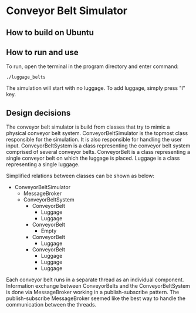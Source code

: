 # Conveyor Belt Simulator
## How to build on Ubuntu


## How to run and use
To run, open the terminal in the program directory and enter command:
```
./luggage_belts
```

The simulation will start with no luggage. To add luggage, simply press "l" key.

## Design decisions
The conveyor belt simulator is build from classes that try to mimic a physical conveyor belt system.
ConveyorBeltSimulator is the topmost class responsible for the simulation. It is also responsible for handling the user input.
ConveyorBeltSystem is a class representing the conveyor belt system comprised of several conveyor belts.
ConveyorBelt is a class representing a single conveyor belt on which the luggage is placed.
Luggage is a class representing a single luggage.

Simplified relations between classes can be shown as below: 

* ConveyorBeltSimulator
    * MessageBroker
    * ConveyorBeltSystem
	    * ConveyorBelt
			* Luggage
			* Luggage
		* ConveyorBelt
			* Empty
		* ConveyorBelt
			* Luggage
		* ConveyorBelt
			* Luggage
			* Luggage
			* Luggage

Each conveyor belt runs in a separate thread as an individual component.
Information exchange between ConveyorBelts and the ConveyorBeltSystem is done via MessageBroker working in a publish-subscribe pattern.
The publish-subscribe MessageBroker seemed like the best way to handle the communication between the threads.